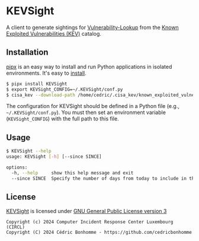 # KEVSight

A client to generate sightings for
[Vulnerability-Lookup](https://github.com/cve-search/vulnerability-lookup) from the
[Known Exploited Vulnerabilities (KEV)](https://www.cisa.gov/known-exploited-vulnerabilities-catalog)
catalog.


## Installation

[pipx](https://github.com/pypa/pipx) is an easy way to install and run Python applications in isolated environments.
It's easy to [install](https://github.com/pypa/pipx?tab=readme-ov-file#on-linux).

```bash
$ pipx install KEVSight
$ export KEVSight_CONFIG=~/.KEVSight/conf.py
$ cisa_kev --download-path /home/cedric/.cisa_kev/known_exploited_vulnerabilities.json  download
```

The configuration for KEVSight should be defined in a Python file (e.g., ``~/.KEVSight/conf.py``).
You must then set an environment variable (``KEVSight_CONFIG``) with the full path to this file.


## Usage

```bash
$ KEVSight --help
usage: KEVSight [-h] [--since SINCE]

options:
  -h, --help     show this help message and exit
  --since SINCE  Specify the number of days from today to include in the query
```



## License

[KEVSight](https://github.com/cedricbonhomme/KEVSight) is licensed under
[GNU General Public License version 3](https://www.gnu.org/licenses/gpl-3.0.html)

~~~
Copyright (c) 2024 Computer Incident Response Center Luxembourg (CIRCL)
Copyright (C) 2024 Cédric Bonhomme - https://github.com/cedricbonhomme
~~~
